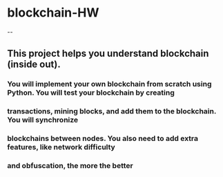 # blockchain-HW
--
## This project helps you understand blockchain (inside out). 
### You will implement your own blockchain from scratch using Python. You will test your blockchain by creating
### transactions, mining blocks, and add them to the blockchain. You will synchronize
### blockchains between nodes. You also need to add extra features, like network difficulty
### and obfuscation, the more the better
